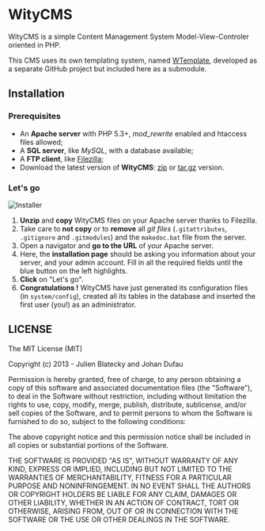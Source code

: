 # WityCMS

WityCMS is a simple Content Management System Model-View-Controler oriented in PHP.

This CMS uses its own templating system, named [WTemplate](https://github.com/Creatiwity/WTemplate), developed as a separate GitHub project but included here as a submodule.

## Installation

### Prerequisites

* An **Apache server** with PHP 5.3+, *mod_rewrite* enabled and htaccess files allowed;
* A **SQL server**, like *MySQL*, with a database available;
* A **FTP client**, like [Filezilla](https://filezilla-project.org/);
* Download the latest version of **WityCMS**: [zip](https://github.com/Creatiwity/WityCMS/archive/0.3.0.zip) or [tar.gz](https://github.com/Creatiwity/WityCMS/archive/0.3.0.tar.gz) version.

### Let's go

![Installer](https://raw.github.com/Creatiwity/WityCMS/0.4/installer.png)

1. **Unzip** and **copy** WityCMS files on your Apache server thanks to Filezilla.
2. Take care to **not copy** or to **remove** all *git files* (`.gitattributes`, `.gitignore` and `.gitmodules`) and the `makedoc.bat` file from the server.
3. Open a navigator and **go to the URL** of your Apache server.
4. Here, the **installation page** should be asking you information about your server, and your admin account. Fill in all the required fields until the blue button on the left highlights.
5. **Click** on "Let's go".
6. **Congratulations !** WityCMS have just generated its configuration files (in `system/config`), created all its tables in the database and inserted the first user (you!) as an administrator.

## LICENSE

The MIT License (MIT)

Copyright (c) 2013 - Julien Blatecky and Johan Dufau

Permission is hereby granted, free of charge, to any person obtaining a copy of
this software and associated documentation files (the "Software"), to deal in
the Software without restriction, including without limitation the rights to
use, copy, modify, merge, publish, distribute, sublicense, and/or sell copies of
the Software, and to permit persons to whom the Software is furnished to do so,
subject to the following conditions:

The above copyright notice and this permission notice shall be included in all
copies or substantial portions of the Software.

THE SOFTWARE IS PROVIDED "AS IS", WITHOUT WARRANTY OF ANY KIND, EXPRESS OR
IMPLIED, INCLUDING BUT NOT LIMITED TO THE WARRANTIES OF MERCHANTABILITY, FITNESS
FOR A PARTICULAR PURPOSE AND NONINFRINGEMENT. IN NO EVENT SHALL THE AUTHORS OR
COPYRIGHT HOLDERS BE LIABLE FOR ANY CLAIM, DAMAGES OR OTHER LIABILITY, WHETHER
IN AN ACTION OF CONTRACT, TORT OR OTHERWISE, ARISING FROM, OUT OF OR IN
CONNECTION WITH THE SOFTWARE OR THE USE OR OTHER DEALINGS IN THE SOFTWARE.
